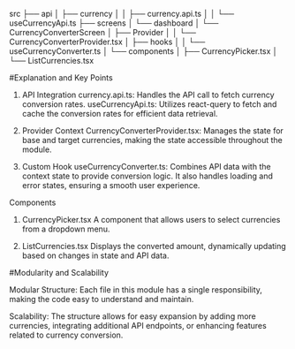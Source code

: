 
src
├── api
│   ├── currency
│   │   ├── currency.api.ts
│   │   └── useCurrencyApi.ts
├── screens
│   └── dashboard
│       └── CurrencyConverterScreen
│           ├── Provider
│           │   └── CurrencyConverterProvider.tsx
│           ├── hooks
│           │   └── useCurrencyConverter.ts
│           └── components
│               ├── CurrencyPicker.tsx
│               └── ListCurrencies.tsx



#Explanation and Key Points
1. API Integration
currency.api.ts: Handles the API call to fetch currency conversion rates.
useCurrencyApi.ts: Utilizes react-query to fetch and cache the conversion rates for efficient data retrieval.

2. Provider Context
CurrencyConverterProvider.tsx: Manages the state for base and target currencies, making the state accessible throughout the module.

3. Custom Hook
useCurrencyConverter.ts: Combines API data with the context state to provide conversion logic. It also handles loading and error states, ensuring a smooth user experience.

Components
1. CurrencyPicker.tsx
A component that allows users to select currencies from a dropdown menu.

2. ListCurrencies.tsx
Displays the converted amount, dynamically updating based on changes in state and API data.

#Modularity and Scalability

Modular Structure: Each file in this module has a single responsibility, making the code easy to understand and maintain.

Scalability: The structure allows for easy expansion by adding more currencies, integrating additional API endpoints, or enhancing features related to currency conversion.


